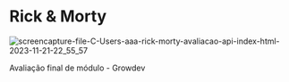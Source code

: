 # Rick & Morty

![screencapture-file-C-Users-aaa-rick-morty-avaliacao-api-index-html-2023-11-21-22_55_57](https://github.com/jessica-sobreira/rick_morty/assets/117686537/43d7703e-6c38-4913-9feb-8837632a8717)


Avaliação final de módulo - Growdev
